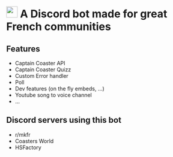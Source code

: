 # <img src="https://www.logolynx.com/images/logolynx/1b/1bcc0f0aefe71b2c8ce66ffe8645d365.png"  width="30" height="30"> A Discord bot made for great French communities

## Features
- Captain Coaster API
- Captain Coaster Quizz
- Custom Error handler
- Poll
- Dev features (on the fly embeds, ...)
- Youtube song to voice channel
- ...

## Discord servers using this bot
- r/mkfr
- Coasters World
- HSFactory